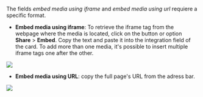 The fields *embed media using iframe* and *embed media using url* requiere a specific format.

- **Embed media using iframe**: To retrieve the iframe tag from the webpage where the media is located, click on the button or option **Share** > **Embed**. Copy the text and paste it into the integration field of the card.
To add more than one media, it's possible to insert multiple iframe tags one after the other. 

![](assets/setup/embed_iframe.png)  

- **Embed media using URL**: copy the full page's URL from the adress bar.

![](assets/setup/embed_url.png) 
